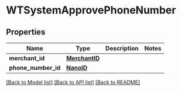 # WTSystemApprovePhoneNumber


## Properties
Name | Type | Description | Notes
------------ | ------------- | ------------- | -------------
**merchant_id** | [**MerchantID**](MerchantID.md) |  | 
**phone_number_id** | [**NanoID**](NanoID.md) |  | 

[[Back to Model list]](../README.md#documentation-for-models) [[Back to API list]](../README.md#documentation-for-api-endpoints) [[Back to README]](../README.md)



